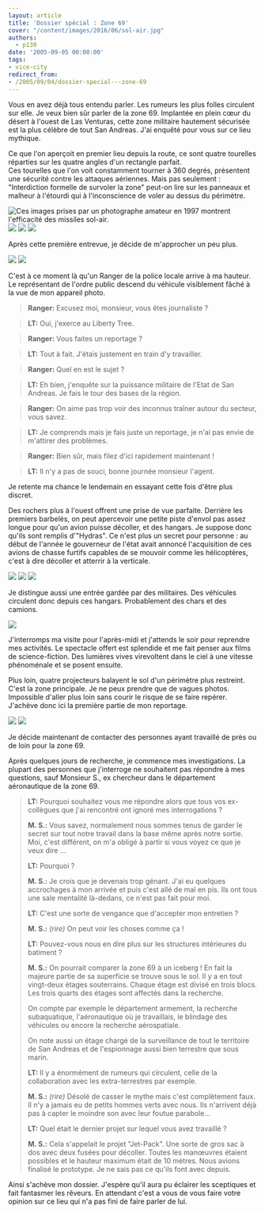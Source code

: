 ```yaml
---
layout: article
title: 'Dossier spécial : Zone 69'
cover: "/content/images/2016/06/sol-air.jpg"
authors:
  - p130
date: '2005-09-05 00:00:00'
tags:
- vice-city
redirect_from:
- /2005/09/04/dossier-special---zone-69
---
```


Vous en avez déjà tous entendu parler. Les rumeurs les plus folles circulent sur elle. Je veux bien sûr parler de la zone 69. Implantée en plein cœur du désert à l'ouest de Las Venturas, cette zone militaire hautement sécurisée est la plus célèbre de tout San Andreas. J'ai enquêté pour vous sur ce lieu mythique.

Ce que l'on aperçoit en premier lieu depuis la route, ce sont quatre tourelles réparties sur les quatre angles d'un rectangle parfait.  
Ces tourelles que l'on voit constamment tourner à 360 degrés, présentent une sécurité contre les attaques aériennes. Mais pas seulement : "Interdiction formelle de survoler la zone" peut-on lire sur les panneaux et malheur à l'étourdi qui à l'inconscience de voler au dessus du périmètre.

![Ces images prises par un photographe amateur en 1997 montrent l'efficacité des missiles sol-air.
](/content/images/2005/01/panneau.jpg)
![](/content/images/2005/01/boom.jpg)
![](/content/images/2005/01/boum%202.jpg)
![](/content/images/2005/01/boum%203.jpg)

Après cette première entrevue, je décide de m'approcher un peu plus.

![](/content/images/2005/01/vuezone69.jpg)
![](/content/images/2005/01/agent.jpg)

C'est à ce moment là qu'un Ranger de la police locale arrive à ma hauteur. Le représentant de l'ordre public descend du véhicule visiblement fâché à la vue de mon appareil photo.

> **Ranger:** Excusez moi, monsieur, vous êtes journaliste ?

> **LT:** Oui, j'exerce au Liberty Tree.

> **Ranger:** Vous faites un reportage ?

> **LT:** Tout à fait. J'étais justement en train d'y travailler.

> **Ranger:** Quel en est le sujet ?

> **LT:** Eh bien, j'enquête sur la puissance militaire de l'Etat de San Andreas. Je fais le tour des bases de la région.

> **Ranger:** On aime pas trop voir des inconnus traîner autour du secteur, vous savez.

> **LT:** Je comprends mais je fais juste un reportage, je n'ai pas envie de m'attirer des problèmes.

> **Ranger:** Bien sûr, mais filez d'ici rapidement maintenant !

> **LT:** Il n'y a pas de souci, bonne journée monsieur l'agent.

Je retente ma chance le lendemain en essayant cette fois d'être plus discret.

Des rochers plus à l'ouest offrent une prise de vue parfaite. Derrière les premiers barbelés, on peut apercevoir une petite piste d'envol pas assez longue pour qu'un avion puisse décoller, et des hangars. Je suppose donc qu'ils sont remplis d'"Hydras". Ce n'est plus un secret pour personne : au début de l'année le gouverneur de l'état avait annoncé l'acquisition de ces avions de chasse furtifs capables de se mouvoir comme les hélicoptères, c'est à dire décoller et atterrir à la verticale.

![](/content/images/2005/01/hangars.jpg)
![](/content/images/2005/01/zoomhangars.jpg)
![](/content/images/2005/01/hangar2.jpg)

Je distingue aussi une entrée gardée par des militaires. Des véhicules circulent donc depuis ces hangars. Probablement des chars et des camions.

![](/content/images/2005/01/entree.jpg)

J'interromps ma visite pour l'après-midi et j'attends le soir pour reprendre mes activités. Le spectacle offert est splendide et me fait penser aux films de science-fiction. Des lumières vives virevoltent dans le ciel à une vitesse phénoménale et se posent ensuite.

Plus loin, quatre projecteurs balayent le sol d'un périmètre plus restreint. C'est la zone principale. Je ne peux prendre que de vagues photos. Impossible d'aller plus loin sans courir le risque de se faire repérer. J'achève donc ici la première partie de mon reportage.

![](/content/images/2005/01/zone%20nuit.jpg)
![](/content/images/2005/01/ovni.jpg)

Je décide maintenant de contacter des personnes ayant travaillé de près ou de loin pour la zone 69.

Après quelques jours de recherche, je commence mes investigations. La plupart des personnes que j'interroge ne souhaitent pas répondre à mes questions, sauf Monsieur S., ex chercheur dans le département aéronautique de la zone 69.

> **LT:** Pourquoi souhaitez vous me répondre alors que tous vos ex-collègues que j'ai rencontré ont ignoré mes interrogations ?
> 
> **M. S.:** Vous savez, normalement nous sommes tenus de garder le secret sur tout notre travail dans la base même après notre sortie. Moi, c'est différent, on m'a obligé à partir si vous voyez ce que je veux dire ...
> 
> **LT:** Pourquoi ?
> 
> **M. S.:** Je crois que je devenais trop génant. J'ai eu quelques accrochages à mon arrivée et puis c'est allé de mal en pis. Ils ont tous une sale mentalité là-dedans, ce n'est pas fait pour moi.
> 
> **LT:** C'est une sorte de vengance que d'accepter mon entretien ?
> 
> **M. S.:** _(rire)_ On peut voir les choses comme ça !
> 
> **LT:** Pouvez-vous nous en dire plus sur les structures intérieures du batiment ?
> 
> **M. S.:** On pourrait comparer la zone 69 à un iceberg ! En fait la majeure partie de sa superficie se trouve sous le sol. Il y a en tout vingt-deux étages souterrains. Chaque étage est divisé en trois blocs. Les trois quarts des étages sont affectés dans la recherche.
> 
> On compte par exemple le département armement, la recherche subaquatique, l'aéronautique où je travaillais, le blindage des véhicules ou encore la recherche aérospatiale.
> 
> On note aussi un étage chargé de la surveillance de tout le territoire de San Andreas et de l'espionnage aussi bien terrestre que sous marin.
> 
> **LT:** Il y a énormément de rumeurs qui circulent, celle de la collaboration avec les extra-terrestres par exemple.
> 
> **M. S.:** _(rire)_ Désolé de casser le mythe mais c'est complètement faux. Il n'y a jamais eu de petits hommes verts avec nous. Ils n'arrivent déjà pas à capter le moindre son avec leur foutue parabole…
> 
> **LT:** Quel était le dernier projet sur lequel vous avez travaillé ?
> 
> **M. S.:** Cela s'appelait le projet "Jet-Pack". Une sorte de gros sac à dos avec deux fusées pour décoller. Toutes les manœuvres étaient possibles et le hauteur maximum était de 10 mètres. Nous avions finalisé le prototype. Je ne sais pas ce qu'ils font avec depuis.

Ainsi s'achève mon dossier. J'espère qu'il aura pu éclairer les sceptiques et fait fantasmer les rêveurs. En attendant c'est a vous de vous faire votre opinion sur ce lieu qui n'a pas fini de faire parler de lui.